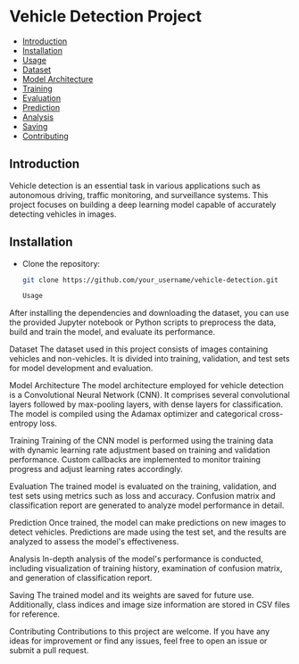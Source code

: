 # Vehicle Detection Project

- [Introduction](#introduction)
- [Installation](#installation)
- [Usage](#usage)
- [Dataset](#dataset)
- [Model Architecture](#model-architecture)
- [Training](#training)
- [Evaluation](#evaluation)
- [Prediction](#prediction)
- [Analysis](#analysis)
- [Saving](#saving)
- [Contributing](#contributing)

## Introduction

Vehicle detection is an essential task in various applications such as autonomous driving, traffic monitoring, and surveillance systems. This project focuses on building a deep learning model capable of accurately detecting vehicles in images.

## Installation

- Clone the repository:

  ```bash
  git clone https://github.com/your_username/vehicle-detection.git

  Usage
After installing the dependencies and downloading the dataset, you can use the provided Jupyter notebook or Python scripts to preprocess the data, build and train the model, and evaluate its performance.

Dataset
The dataset used in this project consists of images containing vehicles and non-vehicles. It is divided into training, validation, and test sets for model development and evaluation.

Model Architecture
The model architecture employed for vehicle detection is a Convolutional Neural Network (CNN). It comprises several convolutional layers followed by max-pooling layers, with dense layers for classification. The model is compiled using the Adamax optimizer and categorical cross-entropy loss.

Training
Training of the CNN model is performed using the training data with dynamic learning rate adjustment based on training and validation performance. Custom callbacks are implemented to monitor training progress and adjust learning rates accordingly.

Evaluation
The trained model is evaluated on the training, validation, and test sets using metrics such as loss and accuracy. Confusion matrix and classification report are generated to analyze model performance in detail.

Prediction
Once trained, the model can make predictions on new images to detect vehicles. Predictions are made using the test set, and the results are analyzed to assess the model's effectiveness.

Analysis
In-depth analysis of the model's performance is conducted, including visualization of training history, examination of confusion matrix, and generation of classification report.

Saving
The trained model and its weights are saved for future use. Additionally, class indices and image size information are stored in CSV files for reference.

Contributing
Contributions to this project are welcome. If you have any ideas for improvement or find any issues, feel free to open an issue or submit a pull request.

